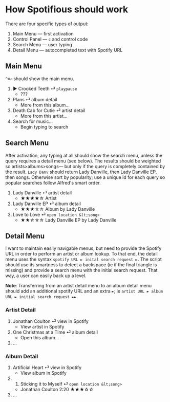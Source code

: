 # How Spotifious should work #

There are four specific types of output:

1. Main Menu — first activation
2. Control Panel — `c` and control code
2. Search Menu — user typing
3. Detail Menu — autocompleted text with Spotify URL

## Main Menu ##

`^⌘⏎` should show the main menu.

1. ► Crooked Teeth ⏎ `playpause`
	- ???
2. Plans ⏎ album detail
	- More from this album...
3. Death Cab  for Cutie ⏎ artist detail
	- More from this artist...
4. Search for music...
	- Begin typing to search

## Search Menu ##

After activation, any typing at all should show the search menu, unless the query requires a detail menu (see below). The results should be weighted so artists>albums>songs— but only if the query is completely contained by the result. `Lady Danv` should return Lady Danville, then Lady Danville EP, then songs. Otherwise sort by popularity; use a unique id for each query so popular searches follow Alfred's smart order.

1. Lady Danville ⏎ artist detail
	- ★★★★☆ Artist
2. Lady Danville EP ⏎ album detail
	- ★★★☆☆ Album by Lady Danville
3. Love to Love ⏎ `open location &lt;song>`
	- ★★☆☆☆ Lady Danville EP by Lady Danville

## Detail Menu ##

I want to maintain easily navigable menus, but need to provide the Spotify URL in order to perform an artist or album lookup. To that end, the detail menu uses the syntax `spotify URL ► inital search request ►`. The script should use its smartness to detect a backspace (ie if the final triangle is missing) and provide a search menu with the initial search request. That way, a user can easily back up a level.

**Note**: Transferring from an artist detail menu to an album detail menu should add an additional spotify URL and an extra `►`; ie `artist URL ► album URL ► initial search request ►►`. 

### Artist Detail ###

1. Jonathan Coulton ⏎ view in Spotify
	- View artist in Spotify
2. One Christmas at a Time ⏎ album detail
	- Open this album...
3. ...

### Album Detail ###

1. Artificial Heart ⏎ view in Spotify
	- View album in Spotify
2. 1. Sticking it to Myself ⏎ `open location &lt;song>`
	- Jonathan Coulton 2:20 ★★★☆☆
3. ...